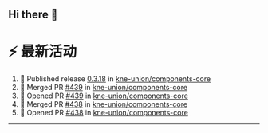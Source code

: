 ## Hi there 👋

<!--

**Here are some ideas to get you started:**

🙋‍♀️ A short introduction - what is your organization all about?
🌈 Contribution guidelines - how can the community get involved?
👩‍💻 Useful resources - where can the community find your docs? Is there anything else the community should know?
🍿 Fun facts - what does your team eat for breakfast?
🧙 Remember, you can do mighty things with the power of [Markdown](https://docs.github.com/github/writing-on-github/getting-started-with-writing-and-formatting-on-github/basic-writing-and-formatting-syntax)
-->


# ⚡ 最新活动

<!--START_SECTION:activity-->
1. 🚀 Published release [0.3.18](https://github.com/kne-union/components-core/releases/tag/0.3.18) in [kne-union/components-core](https://github.com/kne-union/components-core)
2. 🎉 Merged PR [#439](https://github.com/kne-union/components-core/pull/439) in [kne-union/components-core](https://github.com/kne-union/components-core)
3. 💪 Opened PR [#439](https://github.com/kne-union/components-core/pull/439) in [kne-union/components-core](https://github.com/kne-union/components-core)
4. 🎉 Merged PR [#438](https://github.com/kne-union/components-core/pull/438) in [kne-union/components-core](https://github.com/kne-union/components-core)
5. 💪 Opened PR [#438](https://github.com/kne-union/components-core/pull/438) in [kne-union/components-core](https://github.com/kne-union/components-core)
<!--END_SECTION:activity-->

---
